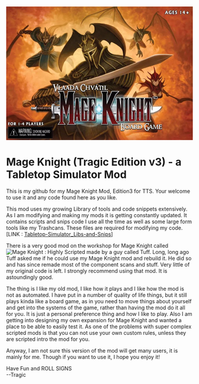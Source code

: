 ![Mage Knight Cover Art](https://raw.githubusercontent.com/TragicTheBlathering/Tabletop-Simulator_MageKnight_v3/main/_resources/readnme-cover.jpg)
# Mage Knight (Tragic Edition v3) - a Tabletop Simulator Mod

This is my github for my Mage Knight Mod, Edition3 for TTS. Your welcome to use it and any code found here as you like. 

This mod uses my growing Library of tools and code snippets extensively. As I am modifying and making my mods it is getting constantly updated. It contains scripts and snips code I use all the time as well as some large form tools like my Trashcans. These files are required for modifying my code. [LINK : [Tabletop-Simulator_Libs-and-Snips](https://github.com/TragicTheBlathering/Tabletop-Simulator_Libs-and-Snips)]

There is a very good mod on the workshop for Mage Knight called ![Mage Knight : Highly Scripted](https://steamcommunity.com/sharedfiles/filedetails/?id=1721301081) made by a guy called Tuff. Long, long ago Tuff asked me if he could use my Mage Knight mod and rebuild it. He did so and has since remade most of the component scans and stuff. Very little of my original code is left. I strongly recommend using that mod. It is astoundingly good.

The thing is I like my old mod, I like how it plays and I like how the mod is not as automated. I have put in a number of quality of life things, but it still plays kinda like a board game, as in you need to move things about yourself and get into the systems of the game, rather than having the mod do it all for you. It is just a personal preference thing and how I like to play. Also I am getting into designing my own expansion for Mage Knight and wanted a place to be able to easily test it. As one of the problems with super complex scripted mods is that you can not use your own custom rules, unless they are scripted intro the mod for you.

Anyway, I am not sure this version of the mod will get many users, it is mainly for me. Though if you want to use it, I hope you enjoy it!

Have Fun and ROLL SIGNS<br>
--Tragic
